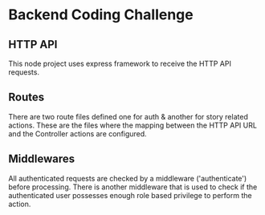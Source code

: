 # Backend Coding Challenge

## HTTP API
This node project uses express framework to receive the HTTP API requests.

## Routes 
There are two route files defined one for auth & another for story related actions. These are the files where the mapping between the HTTP API URL and the Controller actions are configured.


## Middlewares
All authenticated requests are checked by a middleware ('authenticate') before processing. There is another middleware that is used to check if the authenticated user possesses enough role based privilege to perform the action.


